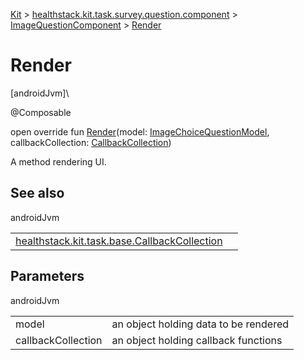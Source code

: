 
[Kit](../../../kit.html) > [healthstack.kit.task.survey.question.component](../index.html) > [ImageQuestionComponent](index.html) > [Render](-render.html)



# Render



[androidJvm]\




@Composable



open override fun [Render](-render.html)(model: [ImageChoiceQuestionModel](../../healthstack.kit.task.survey.question.model/-image-choice-question-model/index.html), callbackCollection: [CallbackCollection](../../healthstack.kit.task.base/-callback-collection/index.html))



A method rendering UI.



## See also


androidJvm

| | |
|---|---|
| [healthstack.kit.task.base.CallbackCollection](../../healthstack.kit.task.base/-callback-collection/index.html) |  |



## Parameters


androidJvm

| | |
|---|---|
| model | an object holding data to be rendered |
| callbackCollection | an object holding callback functions |





